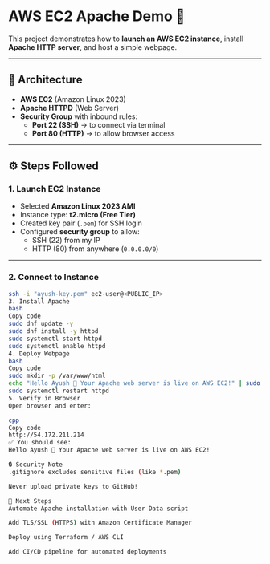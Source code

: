 # AWS EC2 Apache Demo 🚀

This project demonstrates how to **launch an AWS EC2 instance**, install **Apache HTTP server**, and host a simple webpage.  

---

## 📌 Architecture
- **AWS EC2** (Amazon Linux 2023)
- **Apache HTTPD** (Web Server)
- **Security Group** with inbound rules:
  - **Port 22 (SSH)** → to connect via terminal  
  - **Port 80 (HTTP)** → to allow browser access  

---

## ⚙️ Steps Followed

### 1. Launch EC2 Instance
- Selected **Amazon Linux 2023 AMI**
- Instance type: **t2.micro (Free Tier)**
- Created key pair (`.pem`) for SSH login
- Configured **security group** to allow:
  - SSH (22) from my IP  
  - HTTP (80) from anywhere (`0.0.0.0/0`)

---

### 2. Connect to Instance
```bash
ssh -i "ayush-key.pem" ec2-user@<PUBLIC_IP>
3. Install Apache
bash
Copy code
sudo dnf update -y
sudo dnf install -y httpd
sudo systemctl start httpd
sudo systemctl enable httpd
4. Deploy Webpage
bash
Copy code
sudo mkdir -p /var/www/html
echo "Hello Ayush 🚀 Your Apache web server is live on AWS EC2!" | sudo tee /var/www/html/index.html
sudo systemctl restart httpd
5. Verify in Browser
Open browser and enter:

cpp
Copy code
http://54.172.211.214
✅ You should see:
Hello Ayush 🚀 Your Apache web server is live on AWS EC2!

🔒 Security Note
.gitignore excludes sensitive files (like *.pem)

Never upload private keys to GitHub!

🚀 Next Steps
Automate Apache installation with User Data script

Add TLS/SSL (HTTPS) with Amazon Certificate Manager

Deploy using Terraform / AWS CLI

Add CI/CD pipeline for automated deployments

